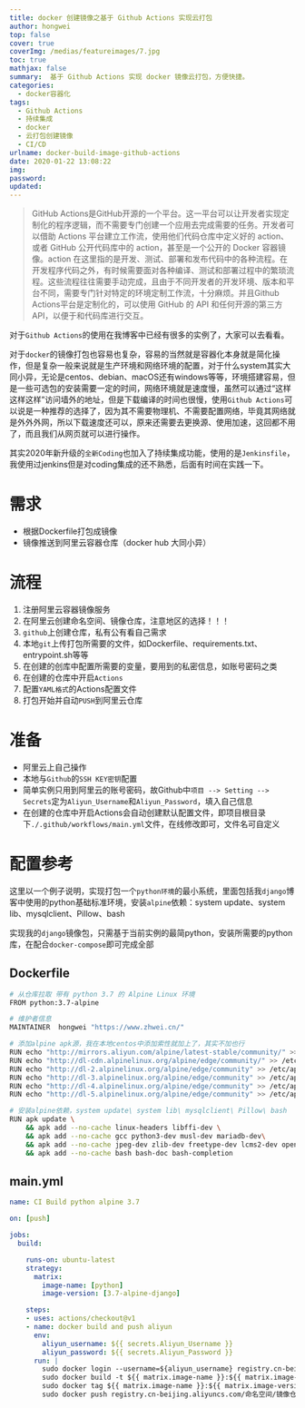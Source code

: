 ```yaml
---
title: docker 创建镜像之基于 Github Actions 实现云打包
author: hongwei
top: false
cover: true
coverImg: /medias/featureimages/7.jpg
toc: true
mathjax: false
summary:  基于 Github Actions 实现 docker 镜像云打包，方便快捷。
categories:
  - docker容器化
tags:
  - Github Actions
  - 持续集成
  - docker
  - 云打包创建镜像
  - CI/CD
urlname: docker-build-image-github-actions
date: 2020-01-22 13:08:22
img:
password:
updated:
---
```


> GitHub Actions是GitHub开源的一个平台。这一平台可以让开发者实现定制化的程序逻辑，而不需要专门创建一个应用去完成需要的任务。开发者可以借助 Actions 平台建立工作流，使用他们代码仓库中定义好的 action、或者 GitHub 公开代码库中的 action，甚至是一个公开的 Docker 容器镜像。action 在这里指的是开发、测试、部署和发布代码中的各种流程。在开发程序代码之外，有时候需要面对各种编译、测试和部署过程中的繁琐流程。这些流程往往需要手动完成，且由于不同开发者的开发环境、版本和平台不同，需要专门针对特定的环境定制工作流，十分麻烦。并且Github Actions平台是定制化的，可以使用 GitHub 的 API 和任何开源的第三方 API，以便于和代码库进行交互。

对于`Github Actions`的使用在我博客中已经有很多的实例了，大家可以去看看。

对于`docker`的镜像打包也容易也复杂，容易的当然就是容器化本身就是简化操作，但是复杂一般来说就是生产环境和网络环境的配置，对于什么system其实大同小异，无论是centos、debian、macOS还有windows等等，环境搭建容易，但是一些可选包的安装需要一定的时间，网络环境就是速度慢，虽然可以通过“这样这样这样”访问墙外的地址，但是下载编译的时间也很慢，使用`Github Actions`可以说是一种推荐的选择了，因为其不需要物理机、不需要配置网络，毕竟其网络就是外外外网，所以下载速度还可以，原来还需要去更换源、使用加速，这回都不用了，而且我们从网页就可以进行操作。

其实2020年新升级的`全新Coding`也加入了持续集成功能，使用的是`Jenkinsfile`，我使用过jenkins但是对coding集成的还不熟悉，后面有时间在实践一下。

# 需求
- 根据Dockerfile打包成镜像
- 镜像推送到阿里云容器仓库（docker hub 大同小异）

# 流程
1. 注册阿里云容器镜像服务
2. 在阿里云创建命名空间、镜像仓库，注意地区的选择！！！
3. `github`上创建仓库，私有公有看自己需求
4. 本地`git`上传打包所需要的文件，如Dockerfile、requirements.txt、entrypoint.sh等等
5. 在创建的创库中配置所需要的变量，要用到的私密信息，如账号密码之类
6. 在创建的仓库中开启`Actions`
7. 配置`YAML格式`的Actions配置文件
8. 打包开始并自动`PUSH`到阿里云仓库

# 准备
- 阿里云上自己操作
- 本地与`Github`的`SSH KEY密钥`配置
- 简单实例只用到阿里云的账号密码，故Github中`项目 --> Setting --> Secrets`定为`Aliyun_Username`和`Aliyun_Password`，填入自己信息
- 在创建的仓库中开启Actions会自动创建默认配置文件，即项目根目录下`./.github/workflows/main.yml`文件，在线修改即可，文件名可自定义
  
# 配置参考
这里以一个例子说明，实现打包一个`python环境`的最小系统，里面包括我`django`博客中使用的python基础标准环境，安装`alpine`依赖：system update、system lib、mysqlclient、Pillow、bash

实现我的`django`镜像包，只需基于当前实例的最简python，安装所需要的python库，在配合`docker-compose`即可完成全部

## Dockerfile
```bash
# 从仓库拉取 带有 python 3.7 的 Alpine Linux 环境
FROM python:3.7-alpine

# 维护者信息
MAINTAINER  hongwei "https://www.zhwei.cn/"

# 添加alpine apk源，我在本地centos中添加索性就加上了，其实不加也行 
RUN echo "http://mirrors.aliyun.com/alpine/latest-stable/community/" >> /etc/apk/repositories
RUN echo "http://dl-cdn.alpinelinux.org/alpine/edge/community/" >> /etc/apk/repositories;
RUN echo "http://dl-2.alpinelinux.org/alpine/edge/community" >> /etc/apk/repositories;
RUN echo "http://dl-3.alpinelinux.org/alpine/edge/community" >> /etc/apk/repositories;
RUN echo "http://dl-4.alpinelinux.org/alpine/edge/community" >> /etc/apk/repositories;
RUN echo "http://dl-5.alpinelinux.org/alpine/edge/community" >> /etc/apk/repositories

# 安装alpine依赖，system update\ system lib\ mysqlclient\ Pillow\ bash
RUN apk update \
    && apk add --no-cache linux-headers libffi-dev \
    && apk add --no-cache gcc python3-dev musl-dev mariadb-dev\
    && apk add --no-cache jpeg-dev zlib-dev freetype-dev lcms2-dev openjpeg-dev tiff-dev tk-dev tcl-dev \
    && apk add --no-cache bash bash-doc bash-completion
```
## main.yml
```YAML
name: CI Build python alpine 3.7

on: [push]

jobs:
  build:

    runs-on: ubuntu-latest
    strategy:
      matrix:
        image-name: [python]
        image-version: [3.7-alpine-django]

    steps:
    - uses: actions/checkout@v1
    - name: docker build and push aliyun
      env:
        aliyun_username: ${{ secrets.Aliyun_Username }}
        aliyun_password: ${{ secrets.Aliyun_Password }}
      run: |
        sudo docker login --username=${aliyun_username} registry.cn-beijing.aliyuncs.com --password=${{ secrets.aliyun_password }}
        sudo docker build -t ${{ matrix.image-name }}:${{ matrix.image-version }} .
        sudo docker tag ${{ matrix.image-name }}:${{ matrix.image-version }} registry.cn-beijing.aliyuncs.com/命名空间/镜像仓库:${{ matrix.image-version }}
        sudo docker push registry.cn-beijing.aliyuncs.com/命名空间/镜像仓库:${{ matrix.image-version }}

```